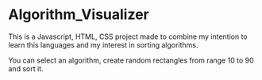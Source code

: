 # Algorithm_Visualizer
This is a Javascript, HTML, CSS project made to combine my intention to learn this languages and my interest in sorting
algorithms.

You can select an algorithm, create random rectangles from range 10 to 90 and sort it.

